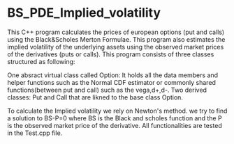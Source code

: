 # BS_PDE_Implied_volatility
This C++ program calculates the prices of european options (put and calls) using the Black&Scholes Merton Formulae.
This program also estimates the implied volatility of the underlying assets using the observed market prices of the derivatives (puts or calls).
This program consists of three classes structured as following:

One absract virtual class called Option: It holds all the data members and helper functions such as the Normal CDF estimator or commonly shared functions(between put and call) such as the vega,d+,d-.
Two derived classes: Put and Call that are likned to the base class Option.

To calculate the Implied volatility we rely on Newton's method. we try to find a solution to BS-P=0 where BS is the Black and scholes function and the P is the observed market price of the derivative.
All functionalities are tested in the Test.cpp file.
